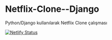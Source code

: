 # Netflix-Clone--Django
Python/Django kullanılarak Netflix Clone çalışması

[![Netlify Status](https://api.netlify.com/api/v1/badges/5b3a417d-8b32-496a-a464-4446f3855244/deploy-status)](https://app.netlify.com/sites/netflix-clone-django/deploys)
